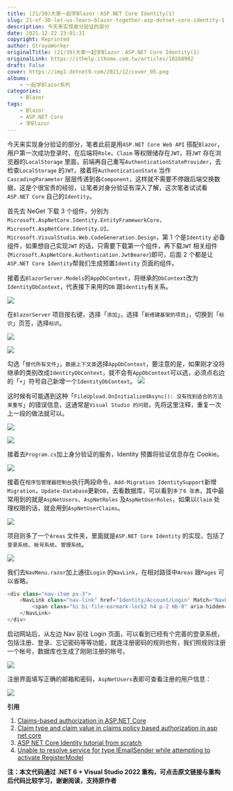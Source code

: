 ```yaml
---
title: (21/30)大家一起学Blazor：ASP.NET Core Identity(1)
slug: 21-of-30-let-us-learn-blazor-together-asp-dotnet-core-identity-1
description: 今天来实现身分验证的部分
date: 2021-12-22 23:01:31
copyright: Reprinted
author: StrayaWorker
originalTitle: (21/30)大家一起学Blazor：ASP.NET Core Identity(1)
originalLink: https://ithelp.ithome.com.tw/articles/10268982
draft: False
cover: https://img1.dotnet9.com/2021/12/cover_05.png
albums:
    - 一起学Blazor系列
categories: 
    - Blazor
tags: 
    - Blazor
    - ASP.NET Core
    - 学Blazor
---
```


今天来实现身分验证的部分，笔者此前是用`ASP.NET Core Web API` 搭配`Blazor`，用户第一次成功登录时，在后端将`Role`、`Claim` 等权限储存在`JWT`，将`JWT` 存在浏览器的`LocalStorage` 里面，前端再自己重写`AuthenticationStateProvider`，去检查`LocalStorage` 的`JWT`，接着将`AuthenticationState` 当作`CascadingParameter` 层层传递到各`Component`，这样就不需要不停跟后端交换数据，这是个很宝贵的经验，让笔者对身分验证有深入了解，这次笔者试试看`ASP.NET Core` 自己的`Identity`。

首先去 NeGet 下载 3 个组件，分别为`Microsoft.AspNetCore.Identity.EntityFrameworkCore`、`Microsoft.AspNetCore.Identity.UI`、`Microsoft.VisualStudio.Web.CodeGeneration.Design`，第 1 个是`Identity` 必备组件，如果想自己实现`JWT` 的话，只需要下载第一个组件，再下载`JWT` 相关组件(`Microsoft.AspNetCore.Authentication.JwtBearer`)即可，后面 2 个都是让`ASP.NET Core Identity`帮我们生成预置`Identity` 页面的组件。

接着去`BlazorServer.Models`的`AppDbContext`，将继承的`DbContext`改为`IdentityDbContext`，代表接下来用的`DB` 跟`Identity`有关系。

![](https://img1.dotnet9.com/2021/12/3201.png)

在`BlazorServer` 项目按右键，选择「`添加`」，选择「`新搭建基架的项目`」，切换到「`标识`」页签，选择`标识`。

![](https://img1.dotnet9.com/2021/12/3202.png)

![](https://img1.dotnet9.com/2021/12/3203.png)

勾选「`替代所有文件`」，`数据上下文类`选择`AppDbContext`，要注意的是，如果刚才没将继承的类别改成`IdentityDbContext`，就不会有`AppDbContext`可以选，必须点右边的「`+`」符号自己新增一个`IdentityDbContext`。
![](https://img1.dotnet9.com/2021/12/3204.png)

这时候有可能遇到这种「`FileUpload.OnInitializedAsync(): 没有找到适合的方法来重写`」的错误信息，这通常是`Visual Studio 的问题`，先将这里注释，重复一次上一段的做法就可以。

![](https://img1.dotnet9.com/2021/12/3205.png)

![](https://img1.dotnet9.com/2021/12/3206.png)

接着去`Program.cs`加上身分验证的服务，Identity 预置将验证信息存在 Cookie。

![](https://img1.dotnet9.com/2021/12/3207.png)

接着在`程序包管理器控制台`执行两段命令，`Add-Migration IdentitySupport`新增`Migration`，`Update-Database`更新`DB`，去看数据库，可以看到`多了6 张表`，其中最常用到的就是`AspNetUsers`、`AspNetRoles` 及`AspNetUserRoles`，如果以`Claim` 处理权限的话，就会用到`AspNetUserClaims`。

![](https://img1.dotnet9.com/2021/12/3208.png)

项目则多了一个`Areas` 文件夹，里面就是`ASP.NET Core Identity` 的实现，包括了`登录系统`、`帐号系统`、`管理系统`。

![](https://img1.dotnet9.com/2021/12/3209.png)

我们去`NavMenu.razor`加上通往`Login` 的`NavLink`，在相对路径中`Areas` 跟`Pages` 可以省略。

```C#
<div class="nav-item px-3">
    <NavLink class="nav-link" href="Identity/Account/Login" Match="NavLinkMatch.All">
        <span class="bi bi-file-earmark-lock2 h4 p-2 mb-0" aria-hidden="true"></span> Login
    </NavLink>
</div>
```

启动网站后，从左边 Nav 前往 Login 页面，可以看到已经有个完善的登录系统，包括注册、登录、忘记密码等等功能，就连注册密码的规则也有，我们照规则注册一个帐号，数据库也生成了刚刚注册的帐号。

![](https://img1.dotnet9.com/2021/12/3210.gif)

注册界面填写正确的邮箱和密码，`AspNetUsers`表即可查看注册的用户信息：

![](https://img1.dotnet9.com/2021/12/3211.png)

**引用**

1. [Claims-based authorization in ASP.NET Core](https://docs.microsoft.com/en-us/aspnet/core/security/authorization/claims?view=aspnetcore-5.0)
2. [Claim type and claim value in claims policy based authorization in asp net core](https://www.youtube.com/watch?v=I2wgxzLbESA)
3. [ASP NET Core Identity tutorial from scratch](https://www.youtube.com/watch?v=egITMrwMOPU&list=PL6n9fhu94yhVkdrusLaQsfERmL_Jh4XmU&index=65)
4. [Unable to resolve service for type IEmailSender while attempting to activate RegisterModel](https://stackoverflow.com/questions/52089864/unable-to-resolve-service-for-type-iemailsender-while-attempting-to-activate-reg)

**注：本文代码通过 .NET 6 + Visual Studio 2022 重构，可点击原文链接与重构后代码比较学习，谢谢阅读，支持原作者**
